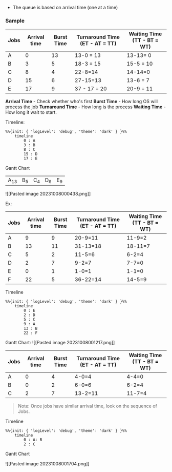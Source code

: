 
- The queue is based on arrival time (one at a time)

### Sample

|Jobs | Arrival time| Burst Time| Turnaround Time (ET - AT = TT) | Waiting Time (TT - BT = WT)|
|---|---|---|---|---|
|A| 0| 13| 13-0 = 13| 13-13= 0 |
|B|3|5| 18-3 = 15| 15-5 = 10|
|C| 8|4|22-8=14|14-14=0|
|D| 15 | 6| 27-15=13|13-6 = 7|
|E | 17|9|37 - 17 = 20| 20-9 = 11|

**Arrival Time** - Check whether who's first
**Burst Time** - How long OS will process the job
**Turnaround Time** - How long is the process
**Waiting Time** - How long it wait to start.


Timeline: 
```mermaid
%%{init: { 'logLevel': 'debug', 'theme': 'dark' } }%%
	timeline
	    0 : A
	    3 : B
		8 : C
	    15 : D
	    17 : E
```

Gantt Chart

| | | | | |
|---|---|---|---|---|
|A<sub>13</sub>|B<sub>5</sub>|C<sub>4</sub>|D<sub>6</sub>|E<sub>9</sub>|

![[Pasted image 20231008000438.png]]

Ex:

|Jobs | Arrival time| Burst Time| Turnaround Time (ET - AT = TT) | Waiting Time (TT - BT = WT)|
|---|---|---|---|---|
|A| 9| 9|20-9=11|11-9=2|
|B|13|11|31-13=18|18-11=7|
|C|5 |2 | 11-5=6| 6-2=4|
|D|2|7|9-2=7|7-7=0|
|E|0|1|1-0=1|1-1=0|
|F|22|5|36-22=14|14-5=9|

Timeline
```mermaid
%%{init: { 'logLevel': 'debug', 'theme': 'dark' } }%%
	timeline
	    0 : E
	    2 : D
		5 : C
	    9 : A
	    13 : B
	    22 : F
```

Gantt Chart:
![[Pasted image 20231008001217.png]]



|Jobs | Arrival time| Burst Time| Turnaround Time (ET - AT = TT) | Waiting Time (TT - BT = WT)|
|---|---|---|---|---|
|A|0|4|4-0=4|4-4=0|
|B|0|2|6-0=6|6-2=4|
|C|2|7|13-2=11|11-7=4|

>Note: Once jobs have similar arrival time, look on the sequence of Jobs.

Timeline
```mermaid
%%{init: { 'logLevel': 'debug', 'theme': 'dark' } }%%
	timeline
	    0 : A: B
		2 : C

```

Gantt Chart

![[Pasted image 20231008001704.png]]
